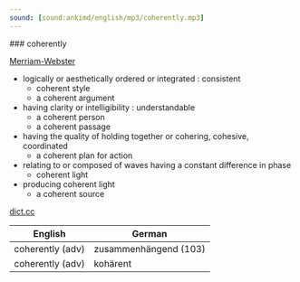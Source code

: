 ```yaml
---
sound: [sound:ankimd/english/mp3/coherently.mp3]
---
```


\### coherently

[Merriam-Webster](https://www.merriam-webster.com/dictionary/coherently)

- logically or aesthetically ordered or integrated : consistent
    - coherent style
    - a coherent argument
- having clarity or intelligibility : understandable
    - a coherent person
    - a coherent passage
- having the quality of holding together or cohering, cohesive, coordinated
    - a coherent plan for action
- relating to or composed of waves having a constant difference in phase
    - coherent light
- producing coherent light
    - a coherent source

[dict.cc](https://www.dict.cc/coherently)

| English        | German       |
| -------------- | ------------ |
| coherently (adv) | zusammenhängend (103) |
| coherently (adv) | kohärent |
